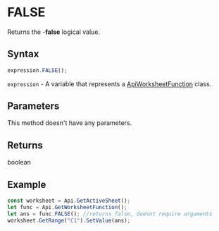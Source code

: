 # FALSE

Returns the -**false** logical value.

## Syntax

```javascript
expression.FALSE();
```

`expression` - A variable that represents a [ApiWorksheetFunction](../ApiWorksheetFunction.md) class.

## Parameters

This method doesn't have any parameters.

## Returns

boolean

## Example



```javascript editor-
const worksheet = Api.GetActiveSheet();
let func = Api.GetWorksheetFunction();
let ans = func.FALSE(); //returns false, doesnt require arguments
worksheet.GetRange("C1").SetValue(ans);

```
